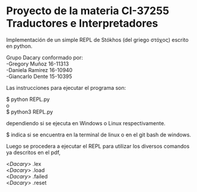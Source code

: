 # Proyecto de la materia CI-37255 Traductores e Interpretadores

Implementación de un simple REPL de Stókhos (del griego στόχος) escrito en python.

Grupo Dacary conformado por:  
-Gregory Muñoz   16-11313  
-Daniela Ramirez 16-10940  
-Giancarlo Dente 15-10395

Las instrucciones para ejecutar el programa son:

$ python REPL.py  
o  
$ python3 REPL.py

dependiendo si se ejecuta en Windows o Linux respectivamente.

$ indica si se encuentra en la terminal de linux o en el git bash de windows.

Luego se procedera a ejecutar el REPL para utilizar los diversos comandos ya descritos en el pdf,
  
<*Dacary*> .lex  
<*Dacary*> .load  
<*Dacary*> .failed  
<*Dacary*> .reset

